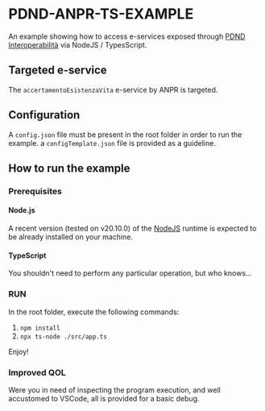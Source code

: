 # PDND-ANPR-TS-EXAMPLE

An example showing how to access e-services exposed through [PDND Interoperabilità](https://www.interop.pagopa.it/) via  NodeJS / TypesScript.

## Targeted e-service

The `accertamentoEsistenzaVita` e-service by ANPR is targeted.

## Configuration

A `config.json` file must be present in the root folder in order to run the example. a `configTemplate.json` file is provided as a guideline.

## How to run the example

### Prerequisites

#### Node.js

A recent version (tested on v20.10.0) of the [NodeJS](https://nodejs.org/en) runtime is expected to be already installed on your machine.

#### TypeScript

You shouldn't need to perform any particular operation, but who knows...

### RUN

In the root folder, execute the following commands:

1. `npm install`
2. `npx ts-node ./src/app.ts`

Enjoy!

### Improved QOL

Were you in need of inspecting the program execution, and well accustomed to VSCode, all is provided for a basic debug.
